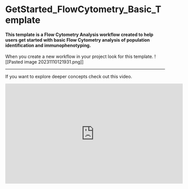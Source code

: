 # GetStarted_FlowCytometry_Basic_Template

#### This template is a Flow Cytometry Analysis workflow created to help users get started with basic Flow Cytometry analysis of population identification and immunophenotyping. 


When you create a new workflow in your project look for this template.
![[Pasted image 20231110121931.png]]


---
If you want to explore deeper concepts check out this video.
<iframe width="560" height="315" src="https://www.youtube.com/embed/o5jRlnjNIo0?si=UmWMKDdppWFZ1ga9" title="YouTube video player" frameborder="0" allow="accelerometer; autoplay; clipboard-write; encrypted-media; gyroscope; picture-in-picture; web-share" allowfullscreen></iframe>

